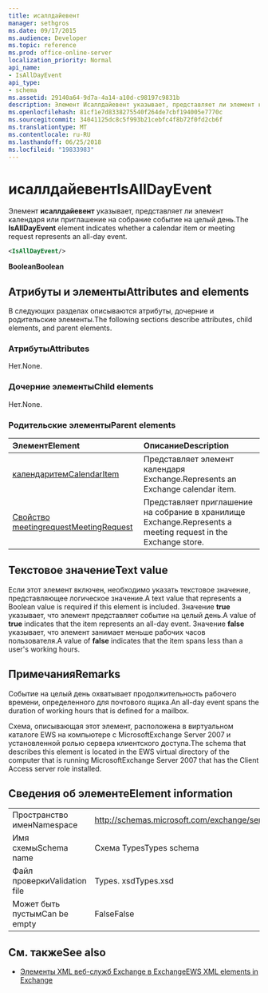 ```yaml
---
title: исаллдайевент
manager: sethgros
ms.date: 09/17/2015
ms.audience: Developer
ms.topic: reference
ms.prod: office-online-server
localization_priority: Normal
api_name:
- IsAllDayEvent
api_type:
- schema
ms.assetid: 29140a64-9d7a-4a14-a10d-c98197c9831b
description: Элемент Исаллдайевент указывает, представляет ли элемент календаря или приглашение на собрание событие на целый день.
ms.openlocfilehash: 81cf1e7d8338275540f264de7cbf194005e7770c
ms.sourcegitcommit: 34041125dc8c5f993b21cebfc4f8b72f0fd2cb6f
ms.translationtype: MT
ms.contentlocale: ru-RU
ms.lasthandoff: 06/25/2018
ms.locfileid: "19833983"
---
```

# <a name="isalldayevent"></a><span data-ttu-id="20cad-103">исаллдайевент</span><span class="sxs-lookup"><span data-stu-id="20cad-103">IsAllDayEvent</span></span>

<span data-ttu-id="20cad-104">Элемент **исаллдайевент** указывает, представляет ли элемент календаря или приглашение на собрание событие на целый день.</span><span class="sxs-lookup"><span data-stu-id="20cad-104">The **IsAllDayEvent** element indicates whether a calendar item or meeting request represents an all-day event.</span></span> 
  
```xml
<IsAllDayEvent/>
```

 <span data-ttu-id="20cad-105">**Boolean**</span><span class="sxs-lookup"><span data-stu-id="20cad-105">**Boolean**</span></span>
## <a name="attributes-and-elements"></a><span data-ttu-id="20cad-106">Атрибуты и элементы</span><span class="sxs-lookup"><span data-stu-id="20cad-106">Attributes and elements</span></span>

<span data-ttu-id="20cad-107">В следующих разделах описываются атрибуты, дочерние и родительские элементы.</span><span class="sxs-lookup"><span data-stu-id="20cad-107">The following sections describe attributes, child elements, and parent elements.</span></span>
  
### <a name="attributes"></a><span data-ttu-id="20cad-108">Атрибуты</span><span class="sxs-lookup"><span data-stu-id="20cad-108">Attributes</span></span>

<span data-ttu-id="20cad-109">Нет.</span><span class="sxs-lookup"><span data-stu-id="20cad-109">None.</span></span>
  
### <a name="child-elements"></a><span data-ttu-id="20cad-110">Дочерние элементы</span><span class="sxs-lookup"><span data-stu-id="20cad-110">Child elements</span></span>

<span data-ttu-id="20cad-111">Нет.</span><span class="sxs-lookup"><span data-stu-id="20cad-111">None.</span></span>
  
### <a name="parent-elements"></a><span data-ttu-id="20cad-112">Родительские элементы</span><span class="sxs-lookup"><span data-stu-id="20cad-112">Parent elements</span></span>

|<span data-ttu-id="20cad-113">**Элемент**</span><span class="sxs-lookup"><span data-stu-id="20cad-113">**Element**</span></span>|<span data-ttu-id="20cad-114">**Описание**</span><span class="sxs-lookup"><span data-stu-id="20cad-114">**Description**</span></span>|
|:-----|:-----|
|[<span data-ttu-id="20cad-115">календаритем</span><span class="sxs-lookup"><span data-stu-id="20cad-115">CalendarItem</span></span>](calendaritem.md) <br/> |<span data-ttu-id="20cad-116">Представляет элемент календаря Exchange.</span><span class="sxs-lookup"><span data-stu-id="20cad-116">Represents an Exchange calendar item.</span></span>  <br/> |
|[<span data-ttu-id="20cad-117">Свойство meetingrequest</span><span class="sxs-lookup"><span data-stu-id="20cad-117">MeetingRequest</span></span>](meetingrequest.md) <br/> |<span data-ttu-id="20cad-118">Представляет приглашение на собрание в хранилище Exchange.</span><span class="sxs-lookup"><span data-stu-id="20cad-118">Represents a meeting request in the Exchange store.</span></span>  <br/> |
   
## <a name="text-value"></a><span data-ttu-id="20cad-119">Текстовое значение</span><span class="sxs-lookup"><span data-stu-id="20cad-119">Text value</span></span>

<span data-ttu-id="20cad-120">Если этот элемент включен, необходимо указать текстовое значение, представляющее логическое значение.</span><span class="sxs-lookup"><span data-stu-id="20cad-120">A text value that represents a Boolean value is required if this element is included.</span></span> <span data-ttu-id="20cad-121">Значение **true** указывает, что элемент представляет событие на целый день.</span><span class="sxs-lookup"><span data-stu-id="20cad-121">A value of **true** indicates that the item represents an all-day event.</span></span> <span data-ttu-id="20cad-122">Значение **false** указывает, что элемент занимает меньше рабочих часов пользователя.</span><span class="sxs-lookup"><span data-stu-id="20cad-122">A value of **false** indicates that the item spans less than a user's working hours.</span></span> 
  
## <a name="remarks"></a><span data-ttu-id="20cad-123">Примечания</span><span class="sxs-lookup"><span data-stu-id="20cad-123">Remarks</span></span>

<span data-ttu-id="20cad-124">Событие на целый день охватывает продолжительность рабочего времени, определенного для почтового ящика.</span><span class="sxs-lookup"><span data-stu-id="20cad-124">An all-day event spans the duration of working hours that is defined for a mailbox.</span></span>
  
<span data-ttu-id="20cad-125">Схема, описывающая этот элемент, расположена в виртуальном каталоге EWS на компьютере с MicrosoftExchange Server 2007 и установленной ролью сервера клиентского доступа.</span><span class="sxs-lookup"><span data-stu-id="20cad-125">The schema that describes this element is located in the EWS virtual directory of the computer that is running MicrosoftExchange Server 2007 that has the Client Access server role installed.</span></span>
  
## <a name="element-information"></a><span data-ttu-id="20cad-126">Сведения об элементе</span><span class="sxs-lookup"><span data-stu-id="20cad-126">Element information</span></span>

|||
|:-----|:-----|
|<span data-ttu-id="20cad-127">Пространство имен</span><span class="sxs-lookup"><span data-stu-id="20cad-127">Namespace</span></span>  <br/> |http://schemas.microsoft.com/exchange/services/2006/types  <br/> |
|<span data-ttu-id="20cad-128">Имя схемы</span><span class="sxs-lookup"><span data-stu-id="20cad-128">Schema name</span></span>  <br/> |<span data-ttu-id="20cad-129">Схема Types</span><span class="sxs-lookup"><span data-stu-id="20cad-129">Types schema</span></span>  <br/> |
|<span data-ttu-id="20cad-130">Файл проверки</span><span class="sxs-lookup"><span data-stu-id="20cad-130">Validation file</span></span>  <br/> |<span data-ttu-id="20cad-131">Types. xsd</span><span class="sxs-lookup"><span data-stu-id="20cad-131">Types.xsd</span></span>  <br/> |
|<span data-ttu-id="20cad-132">Может быть пустым</span><span class="sxs-lookup"><span data-stu-id="20cad-132">Can be empty</span></span>  <br/> |<span data-ttu-id="20cad-133">False</span><span class="sxs-lookup"><span data-stu-id="20cad-133">False</span></span>  <br/> |
   
## <a name="see-also"></a><span data-ttu-id="20cad-134">См. также</span><span class="sxs-lookup"><span data-stu-id="20cad-134">See also</span></span>



- [<span data-ttu-id="20cad-135">Элементы XML веб-служб Exchange в Exchange</span><span class="sxs-lookup"><span data-stu-id="20cad-135">EWS XML elements in Exchange</span></span>](ews-xml-elements-in-exchange.md)

